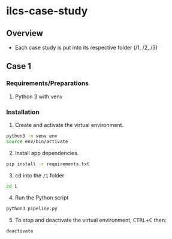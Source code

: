 # ilcs-case-study

## Overview
- Each case study is put into its respective folder (/1, /2, /3)

## Case 1
### Requirements/Preparations
1. Python 3 with venv

### Installation
1. Create and activate the virtual environment.
```bash
python3 -m venv env
source env/bin/activate
```

2. Install app dependencies.
```bash
pip install -r requirements.txt
```

3. cd into the `/1` folder 
```bash
cd 1
```

4. Run the Python script
```bash
python3 pipeline.py
```

5. To stop and deactivate the virtual environment, <kbd>CTRL</kbd>+<kbd>C</kbd> then:
```bash
deactivate
```

